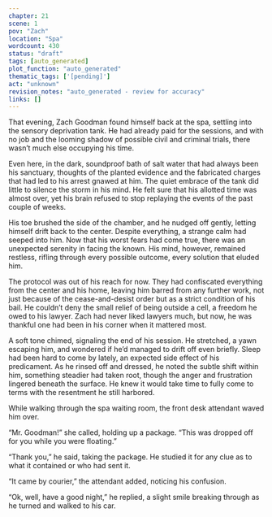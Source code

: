 ```yaml
---
chapter: 21
scene: 1
pov: "Zach"
location: "Spa"
wordcount: 430
status: "draft"
tags: [auto_generated]
plot_function: "auto_generated"
thematic_tags: ['[pending]']
act: "unknown"
revision_notes: "auto_generated - review for accuracy"
links: []
---
```


That evening, Zach Goodman found himself back at the spa, settling into the sensory deprivation tank. He had already paid for the sessions, and with no job and the looming shadow of possible civil and criminal trials, there wasn’t much else occupying his time. 

Even here, in the dark, soundproof bath of salt water that had always been his sanctuary, thoughts of the planted evidence and the fabricated charges that had led to his arrest gnawed at him. The quiet embrace of the tank did little to silence the storm in his mind. He felt sure that his allotted time was almost over, yet his brain refused to stop replaying the events of the past couple of weeks. 

His toe brushed the side of the chamber, and he nudged off gently, letting himself drift back to the center. Despite everything, a strange calm had seeped into him. Now that his worst fears had come true, there was an unexpected serenity in facing the known. His mind, however, remained restless, rifling through every possible outcome, every solution that eluded him. 

The protocol was out of his reach for now. They had confiscated everything from the center and his home, leaving him barred from any further work, not just because of the cease-and-desist order but as a strict condition of his bail. He couldn’t deny the small relief of being outside a cell, a freedom he owed to his lawyer. Zach had never liked lawyers much, but now, he was thankful one had been in his corner when it mattered most. 

A soft tone chimed, signaling the end of his session. He stretched, a yawn escaping him, and wondered if he’d managed to drift off even briefly. Sleep had been hard to come by lately, an expected side effect of his predicament. As he rinsed off and dressed, he noted the subtle shift within him, something steadier had taken root, though the anger and frustration lingered beneath the surface. He knew it would take time to fully come to terms with the resentment he still harbored. 

While walking through the spa waiting room, the front desk attendant waved him over. 

“Mr. Goodman!” she called, holding up a package. “This was dropped off for you while you were floating.” 

“Thank you,” he said, taking the package. He studied it for any clue as to what it contained or who had sent it. 

“It came by courier,” the attendant added, noticing his confusion. 

“Ok, well, have a good night,” he replied, a slight smile breaking through as he turned and walked to his car.
